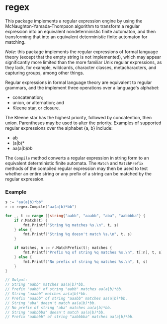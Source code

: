 # regex 

This package implements a regular expression engine by using the
McNaughton-Yamada-Thompson algorithm to transform a regular expression
into an equivalent nondeterministic finite automaton, and then transforming
that into an equivalent deterministic finite automaton for matching.

*Note*: this package implements the regular expressions of formal language
theory (except that the empty string is not implemented), which may appear
significantly more limited than the more familiar Unix regular expressions,
as they lack, for example, wildcards, character classes, metacharacters,
and capturing groups, among other things.

Regular expressions in formal language theory are equivalent to regular
grammars, and the implement three operations over a language's alphabet:

* concatenation;
* union, or alternation; and
* Kleene star, or closure.

The Kleene star has the highest priority, followed by concatention, then
union. Parentheses may be used to alter the priority. Examples of supported
regular expressions over the alphabet {a, b} include:

* ab
* (a|b)*
* aa(a|b)*bb*

The `Compile` method converts a regular expression in string form to an
equivalent deterministic finite automata. The `Match` and `MatchPrefix`
methods of the compiled regular expression may then be used to test whether
an entire string or any prefix of a string can be matched by the regular
expression.

### Example

```go
s := "aa(a|b)*bb"
r := regex.Compile("aa(a|b)*bb")

for _, t := range []string{"aabb", "aaabb", "aba", "aabbbba"} {
    if r.Match(t) {
        fmt.Printf("String %q matches %s.\n", t, s)
    } else {
        fmt.Printf("String %q doesn't match %s.\n", t, s)
    }

    if matches, n := r.MatchPrefix(t); matches {
        fmt.Printf("Prefix %q of string %q matches %s.\n", t[:n], t, s)
    } else {
        fmt.Printf("No prefix of string %q matches %s.\n", t, s)
    }
}

// Output:
// String "aabb" matches aa(a|b)*bb.
// Prefix "aabb" of string "aabb" matches aa(a|b)*bb.
// String "aaabb" matches aa(a|b)*bb.
// Prefix "aaabb" of string "aaabb" matches aa(a|b)*bb.
// String "aba" doesn't match aa(a|b)*bb.
// No prefix of string "aba" matches aa(a|b)*bb.
// String "aabbbba" doesn't match aa(a|b)*bb.
// Prefix "aabbbb" of string "aabbbba" matches aa(a|b)*bb.
```
